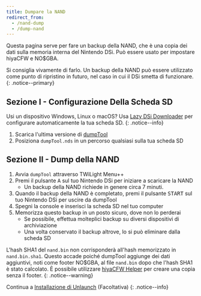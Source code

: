 ```yaml
---
title: Dumpare la NAND
redirect_from:
  - /nand-dump
  - /dump-nand
---
```


Questa pagina serve per fare un backup della NAND, che è una copia dei dati sulla memoria interna del Nintendo DSi. Può essere usato per impostare hiyaCFW e NO$GBA.

Si consiglia vivamente di farlo. Un backup della NAND può essere utilizzato come punto di ripristino in futuro, nel caso in cui il DSi smetta di funzionare.
{: .notice--primary}

## Sezione I - Configurazione Della Scheda SD

Usi un dispositivo Windows, Linux o macOS? Usa [Lazy DSi Downloader](lazy-dsi-downloader) per configurare automaticamente la tua scheda SD.
{: .notice--info}

1. Scarica l'ultima versione di [dumpTool](https://github.com/zoogie/dumpTool/releases/latest/download/dumpTool.nds)
1. Posiziona `dumpTool.nds` in un percorso qualsiasi sulla tua scheda SD

## Sezione II - Dump della NAND
1. Avvia `dumpTool` attraverso TWiLight Menu++
1. Premi il pulsante <kbd class="face">A</kbd> sul tuo Nintendo DSi per iniziare a scaricare la NAND
   - Un backup della NAND richiede in genere circa 7 minuti.
1. Quando il backup della NAND è completato, premi il pulsante <kbd>START</kbd> sul tuo Nintendo DSi per uscire da dumpTool
1. Spegni la console e inserisci la scheda SD nel tuo computer
1. Memorizza questo backup in un posto sicuro, dove non lo perderai
   - Se possibile, effettua molteplici backup su diversi dispositivi di archiviazione
   - Una volta conservato il backup altrove, lo si può eliminare dalla scheda SD

L'hash SHA1 del `nand.bin` non corrisponderà all'hash memorizzato in `nand.bin.sha1`. Questo accade poiché dumpTool aggiunge dei dati aggiuntivi, noti come footer NO$GBA, al file `nand.bin` dopo che l'hash SHA1 è stato calcolato. È possibile utilizzare [hiyaCFW Helper](https://github.com/mondul/HiyaCFW-Helper/releases) per creare una copia senza il footer.
{: .notice--warning}

Continua a [Installazione di Unlaunch](installing-unlaunch) (Facoltativa)
{: .notice--info}
